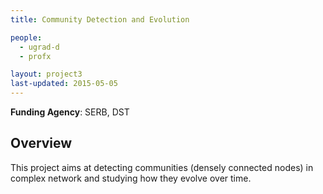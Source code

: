 ```yaml
---
title: Community Detection and Evolution

people:
  - ugrad-d
  - profx

layout: project3
last-updated: 2015-05-05
---
```


<b>Funding Agency</b>: SERB, DST

<h2>Overview</h2>
This project aims at detecting communities (densely connected nodes) in complex network and studying how they evolve over time.